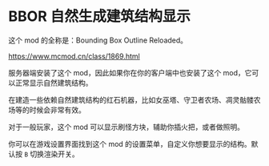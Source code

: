 # BBOR 自然生成建筑结构显示
这个 mod 的全称是：Bounding Box Outline Reloaded。

https://www.mcmod.cn/class/1869.html

服务器端安装了这个 mod，因此如果你在你的客户端中也安装了这个 mod，它可以正常显示自然建筑结构。

在建造一些依赖自然建筑结构的红石机器，比如女巫塔、守卫者农场、凋灵骷髅农场等的时候会非常有效。

对于一般玩家，这个 mod 可以显示刷怪方块，辅助你插火把，或者做照明。

你可以在游戏设置界面找到这个 mod 的设置菜单，自定义你想要显示的结构。默认按 `B` 切换渲染开关。